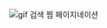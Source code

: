 ![gif 검색 찜 페이지네이션](https://github.com/Cnowcow/HwagaeMarket/assets/147683241/346567f8-e8d5-4840-8652-a4a1d7493cb1)
